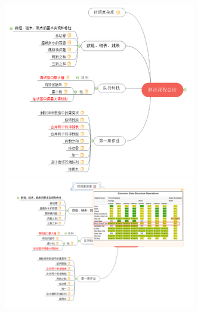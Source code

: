 ![image](https://github.com/ShuoLiu-Max/algorithm021/blob/main/Week_01/summary.png)
![image](https://github.com/ShuoLiu-Max/algorithm021/blob/main/Week_01/summary2.png)
